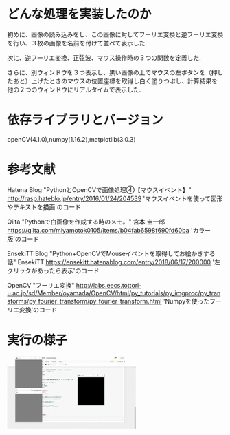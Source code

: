# どんな処理を実装したのか
初めに、画像の読み込みをし、この画像に対してフーリエ変換と逆フーリエ変換を行い、３枚の画像を名前を付けて並べて表示した.

次に、逆フーリエ変換、正弦波、マウス操作時の３つの関数を定義した.

さらに、別ウィンドウを３つ表示し、黒い画像の上でマウスの左ボタンを（押したあと）上げたときのマウスの位置座標を取得し白く塗りつぶし、計算結果を他の２つのウィンドウにリアルタイムで表示した.

# 依存ライブラリとバージョン
openCV(4.1.0),numpy(1.16.2),matplotlib(3.0.3)

# 参考文献
Hatena Blog "PythonとOpenCVで画像処理④【マウスイベント】"
http://rasp.hateblo.jp/entry/2016/01/24/204539
'マウスイベントを使って図形やテキストを描画'のコード

Qiita "Pythonで白画像を作成する時のメモ。" 宮本 圭一郎
https://qiita.com/miyamotok0105/items/b04fab6598f690fd60ba
'カラー版'のコード

EnsekiTT Blog "Python+OpenCVでMouseイベントを取得してお絵かきする話" EnsekiTT
https://ensekitt.hatenablog.com/entry/2018/06/17/200000
'左クリックがあったら表示'のコード

OpenCV "フーリエ変換" 
http://labs.eecs.tottori-u.ac.jp/sd/Member/oyamada/OpenCV/html/py_tutorials/py_imgproc/py_transforms/py_fourier_transform/py_fourier_transform.html
'Numpyを使ったフーリエ変換'のコード

# 実行の様子
![](digital_gif.gif)

